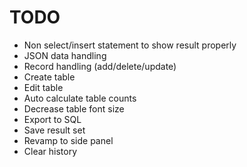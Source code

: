 # TODO

- Non select/insert statement to show result properly
- JSON data handling
- Record handling (add/delete/update)
- Create table
- Edit table
- Auto calculate table counts
- Decrease table font size
- Export to SQL
- Save result set
- Revamp to side panel
- Clear history
